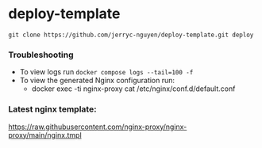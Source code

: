 # deploy-template
```
git clone https://github.com/jerryc-nguyen/deploy-template.git deploy
```

### Troubleshooting

- To view logs run `docker compose logs --tail=100 -f`
- To view the generated Nginx configuration run:
  - docker exec -ti nginx-proxy cat /etc/nginx/conf.d/default.conf

### Latest nginx template:
https://raw.githubusercontent.com/nginx-proxy/nginx-proxy/main/nginx.tmpl
